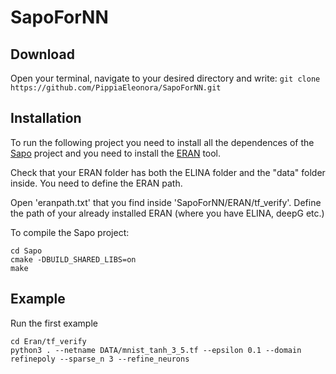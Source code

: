 # SapoForNN

## Download
Open your terminal, navigate to your desired directory and write:
``git clone https://github.com/PippiaEleonora/SapoForNN.git``

## Installation

To run the following project you need to install all the dependences of the [Sapo](https://github.com/dreossi/sapo) project and you need to install the [ERAN](https://github.com/eth-sri/eran/tree/45edbce4dcbeeffb1d77c4f056f2725868b73ef5) tool.

Check that your ERAN folder has both the ELINA folder and the "data" folder inside.
You need to define the ERAN path.

Open 'eranpath.txt' that you find inside 'SapoForNN/ERAN/tf_verify'. Define the path of your already installed ERAN (where you have ELINA, deepG etc.)


To compile the Sapo project:

``` 
cd Sapo 
cmake -DBUILD_SHARED_LIBS=on
make
```


## Example
Run the first example

``` 
cd Eran/tf_verify
python3 . --netname DATA/mnist_tanh_3_5.tf --epsilon 0.1 --domain refinepoly --sparse_n 3 --refine_neurons
```

